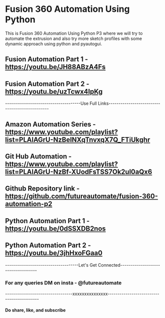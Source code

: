 # Fusion 360 Automation Using Python

This is Fusion 360 Automation Using Python P3 where we will try to automate the extrusion 
and also try more sketch profiles with some dynamic approach using python and pyautogui. 

## Fusion Automation Part 1 - https://youtu.be/JH88ABzA4Fs
## Fusion Automation Part 2 - https://youtu.be/uzTcwx4IpKg
--------------------------------------Use Full Links------------------------------------------------
## Amazon Automation Series - https://www.youtube.com/playlist?list=PLAlAGrU-NzBeINXqTnvxqX7Q_FTiUkghr

## Git Hub Automation - https://www.youtube.com/playlist?list=PLAlAGrU-NzBf-XUodFsTSS7Ok2ul0aQx6

## Github Repository link - https://github.com/futureautomate/fusion-360-automation-p2

## Python Automation Part 1 - https://youtu.be/0dSSXDB2nos
## Python Automation Part 2 - https://youtu.be/3jhHxoFGaa0
-------------------------------------Let's Get Connected------------------------------------
### For any queries DM on insta - @futureautomate

----------------------------------xxxxxxxxxxxxxxx-------------------------------------------
#### Do share, like, and subscribe

